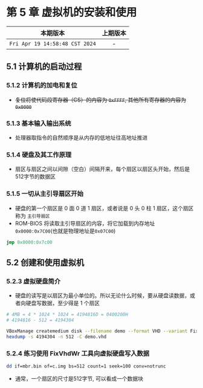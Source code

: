 # 第 5 章 虚拟机的安装和使用

|本期版本|上期版本|
|:---:|:---:|
`Fri Apr 19 14:58:48 CST 2024` | -

## 5.1 计算机的启动过程


### 5.1.2 计算机的加电和复位

* ~~复位将使代码段寄存器（CS）的内容为 `0xFFFF`, 其他所有寄存器的内容为 `0x0000`~~

### 5.1.3 基本输入输出系统

* 处理器取指令的自然顺序是从内存的低地址往高地址推进

### 5.1.4 硬盘及其工作原理

* 扇区与扇区之间以间隙（空白）间隔开来，每个扇区以扇区头开始，然后是512字节的数据区


### 5.1.5 一切从主引导扇区开始

* 硬盘的第一个扇区是 0 面 0 道 1 扇区，或者说是 0 头 0 柱 1 扇区，这个扇区称为 `主引导扇区`
* ROM-BIOS 将读取主引导扇区的内容，将它加载到内存地址  `0x0000:0x7C00`(也就是物理地址是`0x07C00`)

```asm
jmp 0x0000:0x7c00
```

## 5.2  创建和使用虚拟机

### 5.2.3 虚拟硬盘简介

* 硬盘的读写是以扇区为最小单位的。所以无论什么时候，要从硬盘读数据，或者向硬盘写数据，至少得是 1 个扇区

```bash
# 4MB = 4 * 1024 * 1024 = 4194816D = 0400200H
# 4194816 - 512 = 4194304

VBoxManage createmedium disk --filename demo --format VHD --variant Fixed --size 4
hexdump -s 4194304 -n 512 -C demo.vhd
```


### 5.2.4 练习使用 FixVhdWr 工具向虚拟硬盘写入数据

```bash
dd if=mbr.bin of=c.img bs=512 count=1 seek=100 conv=notrunc
```

* 通常，一个扇区的尺寸是512字节, 可以看成一个数据块